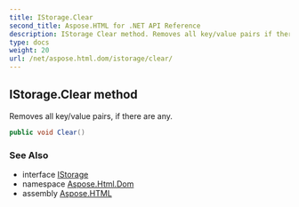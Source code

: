 ```yaml
---
title: IStorage.Clear
second_title: Aspose.HTML for .NET API Reference
description: IStorage Clear method. Removes all key/value pairs if there are any
type: docs
weight: 20
url: /net/aspose.html.dom/istorage/clear/
---
```

## IStorage.Clear method

Removes all key/value pairs, if there are any.

```csharp
public void Clear()
```

### See Also

* interface [IStorage](../)
* namespace [Aspose.Html.Dom](../../../aspose.html.dom/)
* assembly [Aspose.HTML](../../../)
